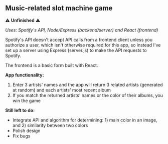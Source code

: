 
## Music-related slot machine game 

⚠️ **Unfinished** ⚠️ 

_Uses: Spotify's API, Node/Express (backend/server) and React (frontend)_

Spotify's API doesn't accept API calls from a frontend client unless you authorize a user, which isn't otherwise required for this app, so instead I've set up a server using Express (server.js)  to make the API requests to Spotify.

The frontend is a basic form built with React.

**App functionality:**
1. Enter 3 artists' names and the app will return 3 related artists (generated at random) and each artists' most recent album
2. If you match the returned artists' names or the color of their albums, you win the game

**Still left to do:**
- Integrate API and algorithm for determining: 1) main color in an image, and 2) similarity between two colors
- Polish design
- Fix bugs
